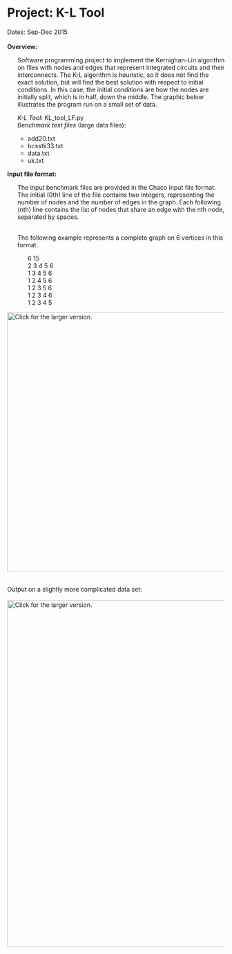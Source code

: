 <h1>Project: K-L Tool</h1>
Dates: Sep-Dec 2015<br /><br />
<b>Overview:</b><br>
<ul>
<p>Software programming project to implement the Kernighan-Lin algorithm on files with nodes and edges that represent integrated circuits and their interconnects. The K-L algorithm is heuristic, so it does not find the exact solution, but will find the best solution with respect to initial conditions. In this case, the initial conditions are how the nodes are initially split, which is in half, down the middle. The graphic below illustrates the program run on a small set of data.</p>
<i>K-L Tool</i>: KL_tool_LF.py<br />
<i>Benchmark test files</i> (large data files):<br />
<ul>
<li>add20.txt</li>
<li>bcsstk33.txt</li>
<li>data.txt</li>
<li>uk.txt</li>
</ul></ul>
<b>Input file format:</b><br />
<ul>
The input benchmark files are provided in the Chaco input file format. The initial (0th) line of the file contains two integers, representing the number of nodes and the number of edges in the graph. Each following (nth) line contains the list of nodes that share an edge with the nth node, separated by spaces.<br><br>


The following example represents a complete graph on 6 vertices in this format.<br> 
<ul>
6 15<br>
2 3 4 5 6<br/>
1 3 4 5 6<br/>
1 2 4 5 6<br/> 
1 2 3 5 6<br/> 
1 2 3 4 6<br/>
1 2 3 4 5<br/>
</ul></ul>

<!-- Tinypic is defunkt. Trying to find a work around -->

<!-- <img src=" https://drive.google.com/open?id=1G51kip9KbaEJ42SqCmernI7kc79WiGii "></a> -->
<!--<img src="https://drive.google.com/uc?export=view&id=XXX">-->
<!-- <img src="https://drive.google.com/uc?export=view&id=1G51kip9KbaEJ42SqCmernI7kc79WiGii"> -->
<!-- https://drive.google.com/file/d/1SLDITOhdqLeMxSIqK-2tufjPEP6l17L3/view -->


<!-- <a href="https://drive.google.com/uc?export=view&id=1SLDITOhdqLeMxSIqK-2tufjPEP6l17L3">
    <img src="https://drive.google.com/uc?export=view&id=1SLDITOhdqLeMxSIqK-2tufjPEP6l17L3"
    style="width: 100px; max-width: 50%; height: auto"
    title="Click for the larger version." />
</a> -->

<a href="https://drive.google.com/uc?export=view&id=1npfpf69UQrBB76hj6qQ8qeFLJzPDh3i7">
    <img src="https://drive.google.com/uc?export=view&id=1npfpf69UQrBB76hj6qQ8qeFLJzPDh3i7"
    width="600" height="auto"
    title="Click for the larger version." />
</a>
<br><br>

Output on a slightly more complicated data set:<br/><br/>
<a href="https://drive.google.com/uc?export=view&id=1UjP4iCq6nP7PerSegjcP6aB3XotYDlyG">
    <img src="https://drive.google.com/uc?export=view&id=1UjP4iCq6nP7PerSegjcP6aB3XotYDlyG"
    width="800" height="auto"
    title="Click for the larger version." />
